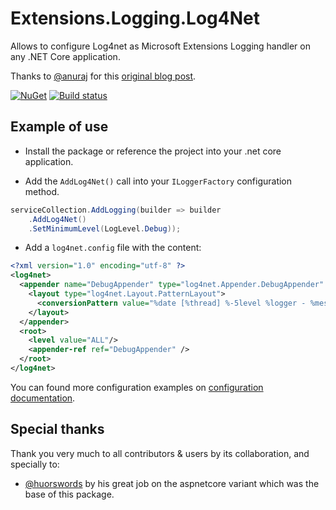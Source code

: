# Extensions.Logging.Log4Net

Allows to configure Log4net as Microsoft Extensions Logging handler on any .NET Core application.

Thanks to [@anuraj](https://github.com/anuraj) for this [original blog post](https://dotnetthoughts.net/how-to-use-log4net-with-aspnetcore-for-logging/).


[![NuGet](https://img.shields.io/nuget/dt/Extensions.Logging.Log4net.svg)](https://www.nuget.org/packages/Extensions.Logging.Log4Net/) [![Build status](https://ci.appveyor.com/api/projects/status/g481qsmsvindvo96/branch/master?svg=true)](https://ci.appveyor.com/project/nalla/extensions-logging-log4net/branch/master)

## Example of use

* Install the package or reference the project into your .net core application.

* Add the `AddLog4Net()` call into your `ILoggerFactory` configuration method.

```csharp
serviceCollection.AddLogging(builder => builder
	.AddLog4Net()
	.SetMinimumLevel(LogLevel.Debug));
```

* Add a `log4net.config` file with the content:

```xml
<?xml version="1.0" encoding="utf-8" ?>
<log4net>
  <appender name="DebugAppender" type="log4net.Appender.DebugAppender" >
    <layout type="log4net.Layout.PatternLayout">
      <conversionPattern value="%date [%thread] %-5level %logger - %message%newline" />
    </layout>
  </appender>
  <root>
    <level value="ALL"/>
    <appender-ref ref="DebugAppender" />
  </root>
</log4net>
```

You can found more configuration examples on [configuration documentation](/doc/CONFIG.md).

## Special thanks

Thank you very much to all contributors & users by its collaboration, and specially to:

* [@huorswords](https://github.com/huorswords) by his great job on the aspnetcore variant which was the base of this package.
